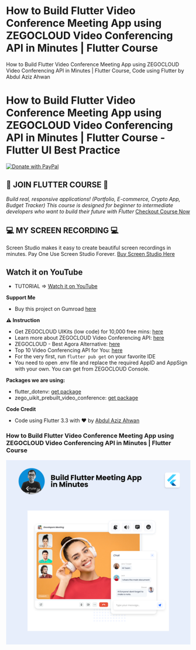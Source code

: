 # How to Build Flutter Video Conference Meeting App using ZEGOCLOUD Video Conferencing API in Minutes | Flutter Course

How to Build Flutter Video Conference Meeting App using ZEGOCLOUD Video Conferencing API in Minutes | Flutter Course, Code using Flutter by Abdul Aziz Ahwan

# How to Build Flutter Video Conference Meeting App using ZEGOCLOUD Video Conferencing API in Minutes | Flutter Course - Flutter UI Best Practice

[![Donate with PayPal](https://raw.githubusercontent.com/aha999/DonateButtons/master/Paypal.png)](https://paypal.me/abdulazizahwan)

## 🔖 JOIN FLUTTER COURSE 🔖

_Build real, responsive applications! (Portfolio, E-commerce, Crypto App, Budget Tracker)
This course is designed for beginner to intermediate developers who want to build their future with Flutter_
[Checkout Course Now](https://gumroad.com/a/659170419/fqamxr)


## 💻 MY SCREEN RECORDING 💻

Screen Studio makes it easy to create beautiful screen recordings in minutes. Pay One Use Screen Studio Forever. [Buy Screen Studio Here](https://screen.studio/@Zgn84)


## Watch it on YouTube

- TUTORIAL => [Watch it on YouTube](https://youtu.be/0BOxy2cVvWg)

**Support Me**

- Buy this project on Gumroad [here](https://abdulazizahwan.gumroad.com/l/jpvmw)

**⚠️ Instruction**
- Get ZEGOCLOUD UIKits (low code) for 10,000 free mins: [here](https://bit.ly/433dX4B)
- Learn more about ZEGOCLOUD Video Conferencing API: [here](https://bit.ly/3MYQN9Z)
- ZEGOCLOUD - Best Agora Alternative: [here](https://bit.ly/3oAHlQO)
- Top 10 Video Conferencing API for You: [here](https://bit.ly/3N0Dgyv)
- For the very first, run `flutter pub get` on your favorite IDE
- You need to open .env file and replace the required AppID and AppSign with your own. You can get from ZEGOCLOUD Console.

**Packages we are using:**

- flutter_dotenv: [get package](https://pub.dev/packages/flutter_dotenv)
- zego_uikit_prebuilt_video_conference: [get package](https://pub.dev/packages/zego_uikit_prebuilt_video_conference)

**Code Credit**

- Code using Flutter 3.3 with ❤️ by [Abdul Aziz Ahwan](https://youtube.com/@abdulazizahwan)

### How to Build Flutter Video Conference Meeting App using ZEGOCLOUD Video Conferencing API in Minutes | Flutter Course

[![How to Build Flutter Video Conference Meeting App using ZEGOCLOUD Video Conferencing API in Minutes | Flutter Course](/img-ui.png)](https://youtube.com/@abdulazizahwan)
